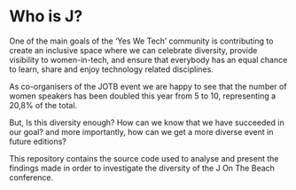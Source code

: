 # Who is J?

One of the main goals of the ‘Yes We Tech’ community is contributing to create an inclusive space where we can celebrate diversity, provide visibility to women-in-tech, and ensure that everybody has an equal chance to learn, share and enjoy technology related disciplines.

As co-organisers of the JOTB event we are happy to see that the number of women speakers has been doubled this year from 5 to 10, representing a 20,8% of the total.

But, Is this diversity enough? How can we know that we have succeeded in our goal? and more importantly, how can we get a more diverse event in future editions?

This repository contains the source code used to analyse and present the findings made in order to investigate the diversity of the J On The Beach conference.
